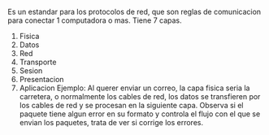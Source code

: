 Es un estandar para los protocolos de red, que son reglas de comunicacion para conectar 1 computadora o mas.
Tiene 7 capas.
1. Fisica
2. Datos
3. Red
4. Transporte
5. Sesion
6. Presentacion
7. Aplicacion
Ejemplo:
Al querer enviar un correo, la capa fisica seria la carretera, o normalmente los cables de red, los datos se transfieren por los cables de red y se procesan en la siguiente capa.
Observa si el paquete tiene algun error en su formato y controla el flujo con el que se envian los paquetes, trata de ver si corrige los errores.
